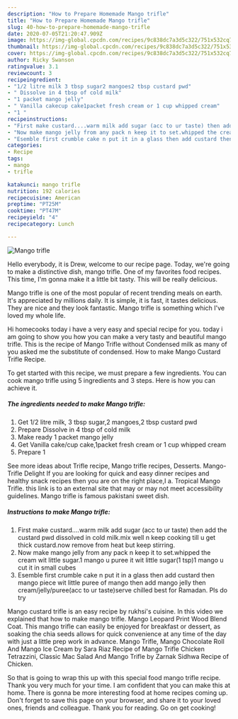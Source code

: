 ```yaml
---
description: "How to Prepare Homemade Mango trifle"
title: "How to Prepare Homemade Mango trifle"
slug: 40-how-to-prepare-homemade-mango-trifle
date: 2020-07-05T21:20:47.909Z
image: https://img-global.cpcdn.com/recipes/9c838dc7a3d5c322/751x532cq70/mango-trifle-recipe-main-photo.jpg
thumbnail: https://img-global.cpcdn.com/recipes/9c838dc7a3d5c322/751x532cq70/mango-trifle-recipe-main-photo.jpg
cover: https://img-global.cpcdn.com/recipes/9c838dc7a3d5c322/751x532cq70/mango-trifle-recipe-main-photo.jpg
author: Ricky Swanson
ratingvalue: 3.1
reviewcount: 3
recipeingredient:
- "1/2 litre milk 3 tbsp sugar2 mangoes2 tbsp custard pwd"
- " Dissolve in 4 tbsp of cold milk"
- "1 packet mango jelly"
- " Vanilla cakecup cake1packet fresh cream or 1 cup whipped cream"
- "1 "
recipeinstructions:
- "First make custard....warm milk add sugar (acc to ur taste) then add the custard pwd dissolved in cold milk.mix well n keep cooking till u get thick custard.now remove from heat but keep stirring."
- "Now make mango jelly from any pack n keep it to set.whipped the cream wit little sugar.1 mango u puree it wit little sugar(1 tsp)1 mango u cut it in small cubes"
- "Esemble first crumble cake n put it in a glass then add custard then mango piece wit little puree of mango then add mango jelly then cream/jelly/puree(acc to ur taste)serve chilled best for Ramadan. Pls do try"
categories:
- Recipe
tags:
- mango
- trifle

katakunci: mango trifle 
nutrition: 192 calories
recipecuisine: American
preptime: "PT25M"
cooktime: "PT47M"
recipeyield: "4"
recipecategory: Lunch

---
```



![Mango trifle](https://img-global.cpcdn.com/recipes/9c838dc7a3d5c322/751x532cq70/mango-trifle-recipe-main-photo.jpg)

Hello everybody, it is Drew, welcome to our recipe page. Today, we're going to make a distinctive dish, mango trifle. One of my favorites food recipes. This time, I'm gonna make it a little bit tasty. This will be really delicious.

Mango trifle is one of the most popular of recent trending meals on earth. It's appreciated by millions daily. It is simple, it is fast, it tastes delicious. They are nice and they look fantastic. Mango trifle is something which I've loved my whole life.

Hi homecooks today i have a very easy and special recipe for you. today i am going to show you how you can make a very tasty and beautiful mango trifle. This is the recipe of Mango Trifle without Condensed milk as many of you asked me the substitute of condensed. How to make Mango Custard Trifle Recipe.


To get started with this recipe, we must prepare a few ingredients. You can cook mango trifle using 5 ingredients and 3 steps. Here is how you can achieve it.

<!--inarticleads1-->

##### The ingredients needed to make Mango trifle:

1. Get 1/2 litre milk, 3 tbsp sugar,2 mangoes,2 tbsp custard pwd
1. Prepare  Dissolve in 4 tbsp of cold milk
1. Make ready 1 packet mango jelly
1. Get  Vanilla cake/cup cake,1packet fresh cream or 1 cup whipped cream
1. Prepare 1 


See more ideas about Trifle recipe, Mango trifle recipes, Desserts. Mango-Trifle Delight If you are looking for quick and easy dinner recipes and healthy snack recipes then you are on the right place,I a. Tropical Mango Trifle. this link is to an external site that may or may not meet accessibility guidelines. Mango trifle is famous pakistani sweet dish. 

<!--inarticleads2-->

##### Instructions to make Mango trifle:

1. First make custard....warm milk add sugar (acc to ur taste) then add the custard pwd dissolved in cold milk.mix well n keep cooking till u get thick custard.now remove from heat but keep stirring.
1. Now make mango jelly from any pack n keep it to set.whipped the cream wit little sugar.1 mango u puree it wit little sugar(1 tsp)1 mango u cut it in small cubes
1. Esemble first crumble cake n put it in a glass then add custard then mango piece wit little puree of mango then add mango jelly then cream/jelly/puree(acc to ur taste)serve chilled best for Ramadan. Pls do try


Mango custard trifle is an easy recipe by rukhsi&#39;s cuisine. In this video we explained that how to make mango trifle. Mango Leopard Print Wood Blend Coat. This mango trifle can easily be enjoyed for breakfast or dessert, as soaking the chia seeds allows for quick convenience at any time of the day with just a little prep work in advance. Mango Trifle, Mango Chocolate Roll And Mango Ice Cream by Sara Riaz Recipe of Mango Trifle Chicken Tetrazzini, Classic Mac Salad And Mango Trifle by Zarnak Sidhwa Recipe of Chicken. 

So that is going to wrap this up with this special food mango trifle recipe. Thank you very much for your time. I am confident that you can make this at home. There is gonna be more interesting food at home recipes coming up. Don't forget to save this page on your browser, and share it to your loved ones, friends and colleague. Thank you for reading. Go on get cooking!

